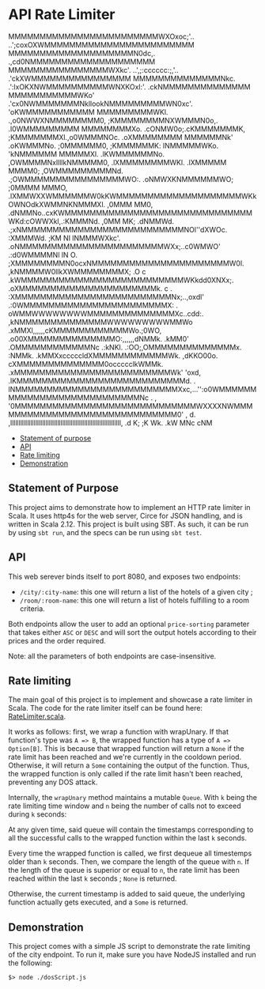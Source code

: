 # API Rate Limiter

MMMMMMMMMMMMMMMMMMMMMMMMWXOxoc;'..            ..';coxOXWMMMMMMMMMMMMMMMMMMMMMMMM
MMMMMMMMMMMMMMMMMMMMN0dc,.                            .,cd0NMMMMMMMMMMMMMMMMMMMM
MMMMMMMMMMMMMMMMWXkc'.         ..',;:cccccc:;,'..         .'ckXWMMMMMMMMMMMMMMMM
MMMMMMMMMMMMMMNkc.       .':lxOKXNWMMMMMMMMMMWNXKOxl:'.       .ckNMMMMMMMMMMMMMM
MMMMMMMMMMMWKo'      .'cx0NWMMMMMMMNkllookNMMMMMMMMMWN0xc'.      'oKWMMMMMMMMMMM
MMMMMMMMMWKl.     .,o0NWWXNMMMMMMMM0,    ;KMMMMMMMMNXWMMMN0o,.     .l0WMMMMMMMMM
MMMMMMMMXo.     .cONMW0o;.cKMMMMMMMK,    ;KMMMMMMMXl.,o0WMMMNOc.     .oXMMMMMMMM
MMMMMMNk'     .oKWMMMNo.   ;0MMMMMM0,    ;KMMMMMMK:    lNMMMMMWKo.     'kNMMMMMM
MMMMMXl.    .lKWMMMMMMNo.   ,OWMMMMNxllllkNMMMMM0,   .lXMMMMMMMMWKl.    .lXMMMMM
MMMM0;     ,OWMMMMMMMMMNd. .;OWMMMMMMMMMMMMMMMMWO:. .oNMWXKNMMMMMMWO;     ;0MMMM
MMMO,    .lXMMWXXWMMMMMMW0kKWMMMMMMMMMMMMMMMMMMMMWKkOWNOdkXWMMNKNMMMXl.    ,0MMM
MM0,    .dNMMNo..cxKWMMMMMMMMMMMMMMMMMMMMMMMMMMMMMMWKd:cOWWXkl,.:KMMMNd.    ,0MM
MK;    .dNMMWd.    .;xNMMMMMMMMMMMMMMMMMMMMMMMMMMNOl''dXWOc.     :XMMMWd.    ;KM
Nl     lNMMMWXkc'.  .oNMMMMMMMMMMMMMMMMMMMMMMMWXx;..c0WMWO'   .:d0WMMMMNl     lN
O.    ;XMMMMMMMMN0ocxNMMMMMMMMMMMMMMMMMMMMMMW0l.  ,kNMMMMW0llkXWMMMMMMMMX;    .O
c    .kWMMMMMMMMMMMMMMMMMMMMMMMMMMWKkdd0XNXx;.  .oXMMMMMMMMMMMMMMMMMMMMMMk.    c
.    :XMMMMMMMMMMMMMMMMMMMMMMMMMNx;..,oxdl'   .:0WMMMMMMMMMMMMMMMMMMMMMMMX:    .
     oWMMWWWWWWWWMMMMMMMMMMMMMMXc..cdd:.     ,kNMMMMMMMMMMMMMMWWWWWWWWWMMWo
    .xMMXl,,,,,,cKMMMMMMMMMMMMWo.;0WO,     .o00XMMMMMMMMMMMMMMO:,,,,,,dNMMk.
    .kMM0'      .OMMMMMMMMMMMMNc .:kNKl. .:OO;,OMMMMMMMMMMMMMMx.      :NMMk.
    .kMMXxcccccldXMMMMMMMMMMMMWk.   ,dKKO00o. cXMMMMMMMMMMMMMM0occccclkWMMk.
    .xMMMMMMMMMMMMMMMMMMMMMMMMMWk'    'oxd, .lKMMMMMMMMMMMMMMMMMMMMMMMMMMMd.
.    lNMMMMMMMMMMMMMMMMMMMMMMMMMMXxc,...'':o0WMMMMMMMMMMMMMMMMMMMMMMMMMMMNc    .
,    '0MMMMMMMMMMMMMMMMMMMMMMMMMMMMMWXXXXNWMMMMMMMMMMMMMMMMMMMMMMMMMMMMMM0'    ,
d.    ,llllllllllllllllllllllllllllllllllllllllllllllllllllllllllllllllll,    .d
K;                                                                            ;K
Wk.                                                                          .kW
MNc                                                                          cNM

- [Statement of purpose](#statement-of-purpose)
- [API](#api)
- [Rate limiting](#rate-limiting)
- [Demonstration](#demonstration)

## Statement of Purpose

This project aims to demonstrate how to implement an HTTP rate limiter in Scala.
It uses http4s for the web server, Circe for JSON handling, and is written in Scala 2.12.
This project is built using SBT. As such, it can be run by using `sbt run`, and the specs can be
run using `sbt test`.

## API

This web serever binds itself to port 8080, and exposes two endpoints:

- `/city/:city-name`: this one will return a list of the hotels of a given city ;
- `/room/:room-name`: this one will return a list of hotels fulfilling to a room criteria.

Both endpoints allow the user to add an optional `price-sorting` parameter that takes either `ASC`
or `DESC` and will sort the output hotels according to their prices and the order required.

Note: all the parameters of both endpoints are case-insensitive.

## Rate limiting

The main goal of this project is to implement and showcase a rate limiter in Scala.
The code for the rate limiter itself can be found here: [RateLimiter.scala](src/main/scala/com/agoda/ratelimiting/RateLimiter.scala).

It works as follows: first, we wrap a function with wrapUnary. If that function's type was `A => B`,
the wrapped function has a type of `A => Option[B]`. This is because that wrapped function will
return a `None` if the rate limit has been reached and we're currently in the cooldown period.
Otherwise, it will return a `Some` containing the output of the function.
Thus, the wrapped function is only called if the rate limit hasn't been reached, preventing any
DOS attack.

Internally, the `wrapUnary` method maintains a mutable `Queue`.
With `k` being the rate limiting time window and `n` being the number of calls not to exceed
during `k` seconds:

At any given time, said queue will contain the timestamps corresponding to all the successful calls
to the wrapped function within the last `k` seconds.

Every time the wrapped function is called, we first dequeue all timestemps older than `k` seconds.
Then, we compare the length of the queue with `n`.
If the length of the queue is superior or equal to `n`, the rate limit has been reached within the
last `k` seconds ; `None` is returned.

Otherwise, the current timestamp is added to said queue, the underlying function actually gets
executed, and a `Some` is returned.

## Demonstration

This project comes with a simple JS script to demonstrate the rate limiting of the city endpoint.
To run it, make sure you have NodeJS installed and run the following:
```
$> node ./dosScript.js
```
